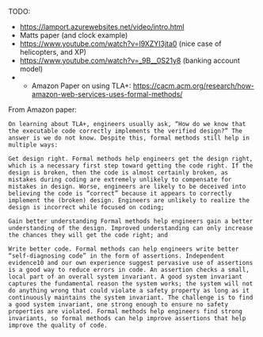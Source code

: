 TODO: 
- https://lamport.azurewebsites.net/video/intro.html
- Matts paper (and clock example)
- https://www.youtube.com/watch?v=l9XZYI3jta0 (nice case of helicopters, and XP)
- https://www.youtube.com/watch?v=_9B__0S21y8 (banking account model)
- - Amazon Paper on using TLA+: https://cacm.acm.org/research/how-amazon-web-services-uses-formal-methods/
 
From Amazon paper:
```
On learning about TLA+, engineers usually ask, “How do we know that the executable code correctly implements the verified design?” The answer is we do not know. Despite this, formal methods still help in multiple ways:

Get design right. Formal methods help engineers get the design right, which is a necessary first step toward getting the code right. If the design is broken, then the code is almost certainly broken, as mistakes during coding are extremely unlikely to compensate for mistakes in design. Worse, engineers are likely to be deceived into believing the code is “correct” because it appears to correctly implement the (broken) design. Engineers are unlikely to realize the design is incorrect while focused on coding;

Gain better understanding Formal methods help engineers gain a better understanding of the design. Improved understanding can only increase the chances they will get the code right; and

Write better code. Formal methods can help engineers write better “self-diagnosing code” in the form of assertions. Independent evidence10 and our own experience suggest pervasive use of assertions is a good way to reduce errors in code. An assertion checks a small, local part of an overall system invariant. A good system invariant captures the fundamental reason the system works; the system will not do anything wrong that could violate a safety property as long as it continuously maintains the system invariant. The challenge is to find a good system invariant, one strong enough to ensure no safety properties are violated. Formal methods help engineers find strong invariants, so formal methods can help improve assertions that help improve the quality of code.
```
